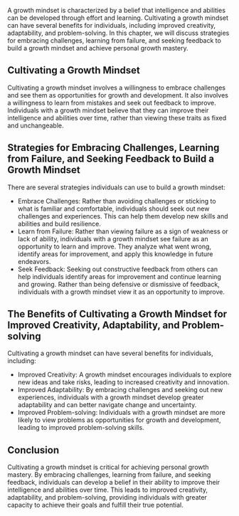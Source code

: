 
A growth mindset is characterized by a belief that intelligence and abilities can be developed through effort and learning. Cultivating a growth mindset can have several benefits for individuals, including improved creativity, adaptability, and problem-solving. In this chapter, we will discuss strategies for embracing challenges, learning from failure, and seeking feedback to build a growth mindset and achieve personal growth mastery.

Cultivating a Growth Mindset
----------------------------

Cultivating a growth mindset involves a willingness to embrace challenges and see them as opportunities for growth and development. It also involves a willingness to learn from mistakes and seek out feedback to improve. Individuals with a growth mindset believe that they can improve their intelligence and abilities over time, rather than viewing these traits as fixed and unchangeable.

Strategies for Embracing Challenges, Learning from Failure, and Seeking Feedback to Build a Growth Mindset
----------------------------------------------------------------------------------------------------------

There are several strategies individuals can use to build a growth mindset:

* Embrace Challenges: Rather than avoiding challenges or sticking to what is familiar and comfortable, individuals should seek out new challenges and experiences. This can help them develop new skills and abilities and build resilience.
* Learn from Failure: Rather than viewing failure as a sign of weakness or lack of ability, individuals with a growth mindset see failure as an opportunity to learn and improve. They analyze what went wrong, identify areas for improvement, and apply this knowledge in future endeavors.
* Seek Feedback: Seeking out constructive feedback from others can help individuals identify areas for improvement and continue learning and growing. Rather than being defensive or dismissive of feedback, individuals with a growth mindset view it as an opportunity to improve.

The Benefits of Cultivating a Growth Mindset for Improved Creativity, Adaptability, and Problem-solving
-------------------------------------------------------------------------------------------------------

Cultivating a growth mindset can have several benefits for individuals, including:

* Improved Creativity: A growth mindset encourages individuals to explore new ideas and take risks, leading to increased creativity and innovation.
* Improved Adaptability: By embracing challenges and seeking out new experiences, individuals with a growth mindset develop greater adaptability and can better navigate change and uncertainty.
* Improved Problem-solving: Individuals with a growth mindset are more likely to view problems as opportunities for growth and development, leading to improved problem-solving skills.

Conclusion
----------

Cultivating a growth mindset is critical for achieving personal growth mastery. By embracing challenges, learning from failure, and seeking feedback, individuals can develop a belief in their ability to improve their intelligence and abilities over time. This leads to improved creativity, adaptability, and problem-solving, providing individuals with greater capacity to achieve their goals and fulfill their true potential.
